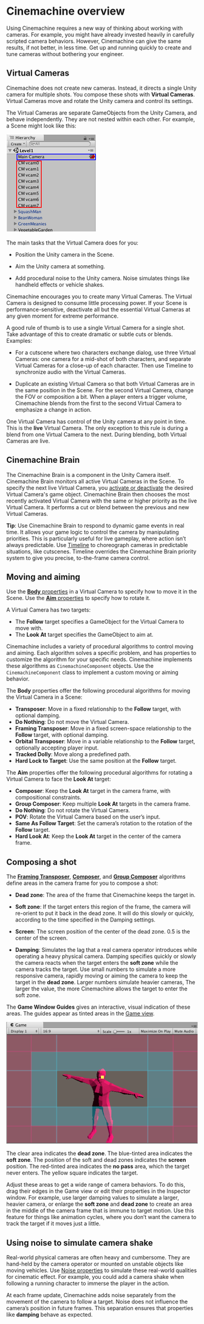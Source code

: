 # Cinemachine overview

Using Cinemachine requires a new way of thinking about working with cameras. For example, you might have already invested heavily in carefully scripted camera behaviors. However, Cinemachine can give the same results, if not better, in less time. Get up and running quickly to create and tune cameras without bothering your engineer.

## Virtual Cameras

Cinemachine does not create new cameras. Instead, it directs a single Unity camera for multiple shots. You compose these shots with **Virtual Cameras**. Virtual Cameras move and rotate the Unity camera and control its settings.

The Virtual Cameras are separate GameObjects from the Unity Camera, and behave independently. They are not nested within each other. For example, a Scene might look like this:

![A Scene containing a Unity camera with Cinemachine Brain (blue) and multiple Virtual Cameras (red)](Images/CinemachineSceneHierarchy_5c6c12dcdd83130d44febdbc.png)

The main tasks that the Virtual Camera does for you:

* Position the Unity camera in the Scene.

* Aim the Unity camera at something.

* Add procedural noise to the Unity camera. Noise simulates things like handheld effects or vehicle shakes.

Cinemachine encourages you to create many Virtual Cameras. The Virtual Camera is designed to consume little processing power. If your Scene is performance-sensitive, deactivate all but the essential Virtual Cameras at any given moment for extreme performance.

A good rule of thumb is to use a single Virtual Camera for a single shot. Take advantage of this to create dramatic or subtle cuts or blends. Examples:

* For a cutscene where two characters exchange dialog, use three Virtual Cameras: one camera for a mid-shot of both characters, and separate Virtual Cameras for a close-up of each character. Then use Timeline to synchronize audio with the Virtual Cameras.

* Duplicate an existing Virtual Camera so that both Virtual Cameras are in the same position in the Scene. For the second Virtual Camera, change the FOV or composition a bit. When a player enters a trigger volume, Cinemachine blends from the first to the second Virtual Camera to emphasize a change in action.

One Virtual Camera has control of the Unity camera at any point in time. This is the **live** Virtual Camera. The only exception to this rule is during a blend from one Virtual Camera to the next. During blending, both Virtual Cameras are live.

## Cinemachine Brain

The Cinemachine Brain is a component in the Unity Camera itself. Cinemachine Brain monitors all active Virtual Cameras in the Scene. To specify the next live Virtual Camera, you [activate or deactivate](https://docs.unity3d.com/Manual/DeactivatingGameObjects.html) the desired Virtual Camera's game object. Cinemachine Brain then chooses the most recently activated Virtual Camera with the same or higher priority as the live Virtual Camera.  It performs a cut or blend between the previous and new Virtual Cameras.

**Tip**: Use Cinemachine Brain to respond to dynamic game events in real time. It allows your game logic to control the camera by manipulating priorities. This is particularly useful for live gameplay, where action isn’t always predictable. Use [Timeline](CinemachineTimeline.html) to choreograph cameras in predictable situations, like cutscenes. Timeline overrides the Cinemachine Brain priority system to give you precise, to-the-frame camera control.

## Moving and aiming

Use the [**Body** properties](CinemachineVirtualCameraBody.html) in a Virtual Camera to specify how to move it in the Scene. Use the [**Aim** properties](CinemachineVirtualCameraAim.html) to specify how to rotate it.

A Virtual Camera has two targets:

* The **Follow** target specifies a GameObject for the Virtual Camera to move with.
* The **Look At** target specifies the GameObject to aim at.

Cinemachine includes a variety of procedural algorithms to control moving and aiming. Each algorithm solves a specific problem, and has properties to customize the algorithm for your specific needs. Cinemachine implements these algorithms as `CinemachineComponent` objects. Use the `CinemachineComponent` class to implement a custom moving or aiming behavior.

The **Body** properties offer the following procedural algorithms for moving the Virtual Camera in a Scene:

* **Transposer**: Move in a fixed relationship to the **Follow** target, with optional damping.
* **Do Nothing**: Do not move the Virtual Camera.
* **Framing Transposer**: Move in a fixed screen-space relationship to the **Follow** target, with optional damping.
* **Orbital Transposer**: Move in a variable relationship to the **Follow** target, optionally accepting player input.
* **Tracked Dolly**: Move along a predefined path.
* **Hard Lock to Target**: Use the same position at the **Follow** target.

The **Aim** properties offer the following procedural algorithms for rotating a Virtual Camera to face the **Look At** target:

* **Composer**: Keep the **Look At** target in the camera frame, with compositional constraints.
* **Group Composer**: Keep multiple **Look At** targets in the camera frame.
* **Do Nothing**: Do not rotate the Virtual Camera.
* **POV**: Rotate the Virtual Camera based on the user’s input.
* **Same As Follow Target**: Set the camera’s rotation to the rotation of the **Follow** target.
* **Hard Look At**: Keep the **Look At** target in the center of the camera frame.


## Composing a shot

The [**Framing Transposer**](CinemachineBodyFramingTransposer.html), [**Composer**](CinemachineAimComposer.html), and [**Group Composer**](CinemachineAimGroupComposer.html) algorithms define areas in the camera frame for you to compose a shot:

* **Dead zone**: The area of the frame that Cinemachine keeps the target in.

* **Soft zone**: If the target enters this region of the frame, the camera will re-orient to put it back in the dead zone.  It will do this slowly or quickly, according to the time specified in the Damping settings.

* **Screen**: The screen position of the center of the dead zone.  0.5 is the center of the screen.

* **Damping**: Simulates the lag that a real camera operator introduces while operating a heavy physical camera. Damping specifies quickly or slowly the camera reacts when the target enters the **soft zone** while the camera tracks the target. Use small numbers to simulate a more responsive camera, rapidly moving or aiming the camera to keep the target in the **dead zone**. Larger numbers simulate heavier cameras, The larger the value, the more Cinemachine allows the target to enter the soft zone.

The **Game Window Guides** gives an interactive, visual indication of these areas. The guides appear as tinted areas in the [Game view](https://docs.unity3d.com/Manual/GameView.html).

![Game Window Guides gives a visual indication of the damping, screen, soft zone, and dead zone](Images/CinemachineGameWindowGuides_5c6c12dcdd83130d44febdbe.png)

The clear area indicates the **dead zone**. The blue-tinted area indicates the **soft zone**. The position of the soft and dead zones indicates the **screen** position. The red-tinted area indicates the **no pass** area, which the target never enters. The yellow square indicates the target.

Adjust these areas to get a wide range of camera behaviors. To do this, drag their edges in the Game view or edit their properties in the Inspector window. For example, use larger damping values to simulate a larger, heavier camera, or enlarge the **soft zone** and **dead zone** to create an area in the middle of the camera frame that is immune to target motion. Use this feature for things like animation cycles, where you don’t want the camera to track the target if it moves just a little.

## Using noise to simulate camera shake

Real-world physical cameras are often heavy and cumbersome. They are hand-held by the camera operator or mounted on unstable objects like moving vehicles. Use [Noise properties](CinemachineVirtualCameraNoise.html) to simulate these real-world qualities for cinematic effect. For example, you could add a camera shake when following a running character to immerse the player in the action.

At each frame update, Cinemachine adds noise separately from the movement of the camera to follow a target. Noise does not influence the camera’s position in future frames. This separation ensures that properties like **damping** behave as expected.
